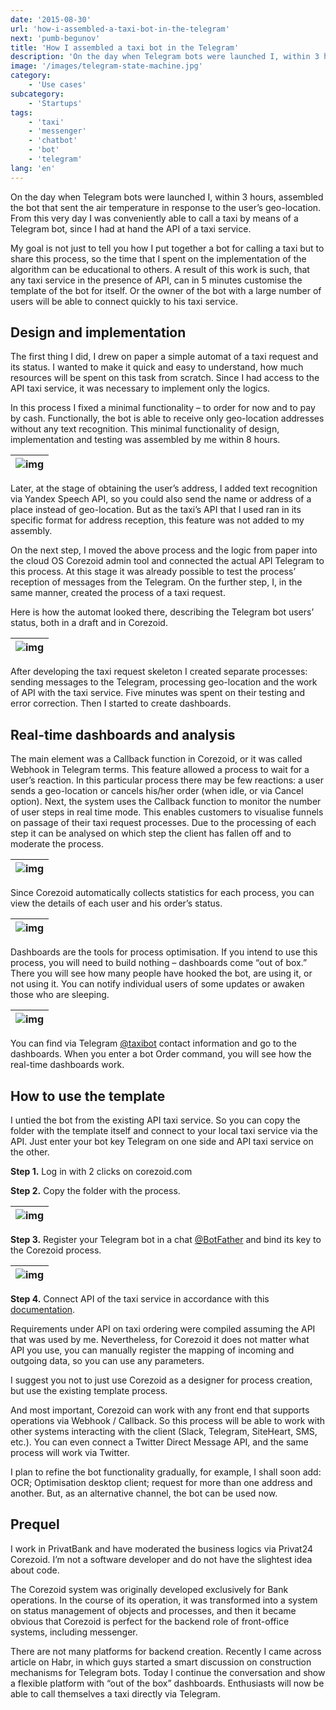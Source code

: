 ```yaml
---
date: '2015-08-30'
url: 'how-i-assembled-a-taxi-bot-in-the-telegram'
next: 'pumb-begunov'
title: 'How I assembled a taxi bot in the Telegram'
description: 'On the day when Telegram bots were launched I, within 3 hours, assembled the bot that sent the air temperature in response to the user’s geo-location. '
image: '/images/telegram-state-machine.jpg'
category:
    - 'Use cases'
subcategory:
	- 'Startups'
tags:
    - 'taxi'
    - 'messenger'
    - 'chatbot'
    - 'bot'
    - 'telegram'
lang: 'en'
---
```


On the day when Telegram bots were launched I, within 3 hours, assembled the bot that sent the air temperature in response to the user’s geo-location. From this very day I was conveniently able to call a taxi by means of a Telegram bot, since I had at hand the API of a taxi service.

My goal is not just to tell you how I put together a bot for calling a taxi but to share this process, so the time that I spent on the implementation of the algorithm can be educational to others. A result of this work is such, that any taxi service in the presence of API, can in 5 minutes customise the template of the bot for itself. Or the owner of the bot with a large number of users will be able to connect quickly to his taxi service.

## Design and implementation

The first thing I did, I drew on paper a simple automat of a taxi request and its status. I wanted to make it quick and easy to understand, how much resources will be spent on this task from scratch. Since I had access to the API taxi service, it was necessary to implement only the logics.

In this process I fixed a minimal functionality – to order for now and to pay by cash. Functionally, the bot is able to receive only geo-location addresses without any text recognition. This minimal functionality of design, implementation and testing was assembled by me within 8 hours.

| ![img](/images/corezoid-telegram-architucture.png) |
| --- |

Later, at the stage of obtaining the user’s address, I added text recognition via Yandex Speech API, so you could also send the name or address of a place instead of geo-location. But as the taxi’s API that I used ran in its specific format for address reception, this feature was not added to my assembly.

On the next step, I moved the above process and the logic from paper into the cloud OS Corezoid admin tool and connected the actual API Telegram to this process. At this stage it was already possible to test the process’ reception of messages from the Telegram. On the further step, I, in the same manner, created the process of a taxi request.

Here is how the automat looked there, describing the Telegram bot users’ status, both in a draft and in Corezoid.

| ![img](/images/telegram-state-machine.jpg) |
| --- |

After developing the taxi request skeleton I created separate processes: sending messages to the Telegram, processing geo-location and the work of API with the taxi service. Five minutes was spent on their testing and error correction. Then I started to create dashboards.

## Real-time dashboards and analysis

The main element was a Callback function in Corezoid, or it was called Webhook in Telegram terms. This feature allowed a process to wait for a user’s reaction. In this particular process there may be few reactions: a user sends a geo-location or cancels his/her order (when idle, or via Cancel option). Next, the system uses the Callback function to monitor the number of user steps in real time mode. This enables customers to visualise funnels on passage of their taxi request processes. Due to the processing of each step it can be analysed on which step the client has fallen off and to moderate the process.

| ![img](/images/corezoid-dashboard-for-telegram-bot.png) |
| --- |

Since Corezoid automatically collects statistics for each process, you can view the details of each user and his order’s status.

| ![img](/images/show-statistics.png) |
| --- |

Dashboards are the tools for process optimisation. If you intend to use this process, you will need to build nothing – dashboards come “out of box.” There you will see how many people have hooked the bot, are using it, or not using it. You can notify individual users of some updates or awaken those who are sleeping.

| ![img](/images/customer-funnel.png) |
| --- |

You can find via Telegram [@taxibot](https://telegram.me/utaxibot) contact information and go to the dashboards. When you enter a bot Order command, you will see how the real-time dashboards work.

## How to use the template

I untied the bot from the existing API taxi service. So you can copy the folder with the template itself and connect to your local taxi service via the API. Just enter your bot key Telegram on one side and API taxi service on the other.

**Step 1.** Log in with 2 clicks on сorezoid.com

**Step 2.** Copy the folder with the process.

| ![img](/images/copy-process.png) |
| --- |

**Step 3.** Register your Telegram bot in a chat [@BotFather](https://telegram.me/botfather) and bind its key to the Corezoid process.

| ![img](/images/add-channel.jpg) |
| --- |

**Step 4.** Connect API of the taxi service in accordance with this [documentation](https://doc.corezoid.com/docs/bot-platform-20).

Requirements under API on taxi ordering were compiled assuming the API that was used by me. Nevertheless, for Corezoid it does not matter what API you use, you can manually register the mapping of incoming and outgoing data, so you can use any parameters.

I suggest you not to just use Corezoid as a designer for process creation, but use the existing template process.

And most important, Corezoid can work with any front end that supports operations via Webhook / Callback. So this process will be able to work with other systems interacting with the client (Slack, Telegram, SiteHeart, SMS, etc.). You can even connect a Twitter Direct Message API, and the same process will work via Twitter.

I plan to refine the bot functionality gradually, for example, I shall soon add: OCR; Optimisation desktop client; request for more than one address and another. But, as an alternative channel, the bot can be used now.

## Prequel

I work in PrivatBank and have moderated the business logics via Privat24 Corezoid. I’m not a software developer and do not have the slightest idea about code.

The Corezoid system was originally developed exclusively for Bank operations. In the course of its operation, it was transformed into a system on status management of objects and processes, and then it became obvious that Corezoid is perfect for the backend role of front-office systems, including messenger.

There are not many platforms for backend creation. Recently I came across article on Habr, in which guys started a smart discussion on construction mechanisms for Telegram bots. Today I continue the conversation and show a flexible platform with “out of the box” dashboards. Enthusiasts will now be able to call themselves a taxi directly via Telegram.
